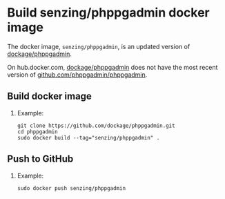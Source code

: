 # Build senzing/phppgadmin docker image

The docker image, `senzing/phppgadmin`, is an updated version of
[dockage/phppgadmin](https://github.com/dockage/phppgadmin.git).

On hub.docker.com,
[dockage/phppgadmin](https://hub.docker.com/r/dockage/phppgadmin)
does not have the most recent version of
[github.com/phppgadmin/phppgadmin](https://github.com/phppgadmin/phppgadmin).

## Build docker image

1. Example:

    ```console
    git clone https://github.com/dockage/phppgadmin.git
    cd phppgadmin
    sudo docker build --tag="senzing/phppgadmin" .
    ```

## Push to GitHub

1. Example:

    ```console
    sudo docker push senzing/phppgadmin
    ```

